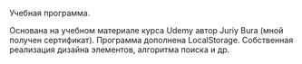 Учебная программа.

Основана на учебном материале курса Udemy автор Juriy Bura (мной получен сертификат).
Программа дополнена LocalStorage. Собственная реализация дизайна элементов, алгоритма поиска и др.
